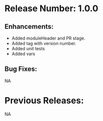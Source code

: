 # Release Number: 1.0.0

## Enhancements:
- Added moduleHeader and PR stage. 
- Added tag with version number. 
- Added unit tests
- Added vars

## Bug Fixes:
NA

# Previous Releases:
NA